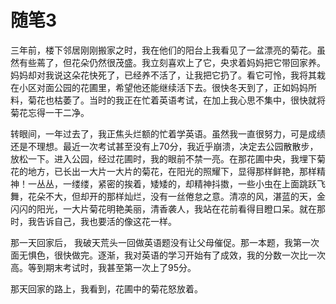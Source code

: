 # 随笔3

三年前，楼下邻居刚刚搬家之时，我在他们的阳台上我看见了一盆漂亮的菊花。虽然有些蔫了，但花朵仍然很茂盛。我立刻喜欢上了它，央求着妈妈把它带回家养。妈妈却对我说这朵花快死了，已经养不活了，让我把它扔了。看它可怜，我将其栽在小区对面公园的花圃里，希望他还能继续活下去。很快冬天到了，正如妈妈所料，菊花也枯萎了。当时的我正在忙着英语考试，在加上我心思不集中，很快就将菊花忘得一干二净。

转眼间，一年过去了，我正焦头烂额的忙着学英语。虽然我一直很努力，可是成绩还是不理想。最近一次考试甚至没有上70分，我近乎崩溃，决定去公园散散步，放松一下。进入公园，经过花圃时，我的眼前不禁一亮。在那花圃中央，我埋下菊花的地方，已长出一大片一大片的菊花，在阳光的照耀下，显得那样鲜艳，那样精神！一丛丛，一缕缕，紧密的挨着，矮矮的，却精神抖擞，一些小虫在上面跳跃飞舞，花朵不大，但却开的那样灿烂，没有一丝倦怠之意。清凉的风，湛蓝的天，金闪闪的阳光，一大片菊花明艳美丽，清香袭人，我站在花前看得目瞪口呆。就在那时，我告诉自己，我也要活的像这花一样。

那一天回家后， 我破天荒头一回做英语题没有让父母催促。那一本题，我第一次面无惧色，很快做完。逐渐，我对英语的学习开始有了成效，我的分数一次比一次高。等到期末考试时，我甚至第一次上了95分。

那天回家的路上，我看到，花圃中的菊花怒放着。

